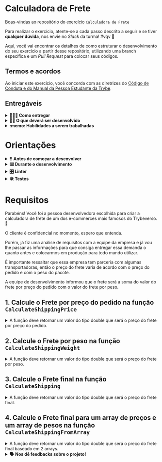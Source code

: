 # Calculadora de Frete

Boas-vindas ao repositório do exercício `Calculadora de Frete`

Para realizar o exercício, atente-se a cada passo descrito a seguir e se tiver **qualquer dúvida**, nos envie no _Slack_ da turma! #vqv 🚀

Aqui, você vai encontrar os detalhes de como estruturar o desenvolvimento do seu exercício a partir desse repositório, utilizando uma branch específica e um _Pull Request_ para colocar seus códigos.

## Termos e acordos

Ao iniciar este exercício, você concorda com as diretrizes do [Código de Conduta e do Manual da Pessoa Estudante da Trybe](https://app.betrybe.com/learn/student-manual/codigo-de-conduta-da-pessoa-estudante).

## Entregáveis

<details>
<summary><strong>🤷🏽‍♀️ Como entregar</strong></summary>

Para entregar o seu exercício, você deverá criar um _Pull Request_ neste repositório.

Lembre-se que você pode consultar nosso conteúdo sobre [Git & GitHub](https://app.betrybe.com/learn/course/5e938f69-6e32-43b3-9685-c936530fd326/module/fc998c60-386e-46bc-83ca-4269beb17e17/section/fe827a71-3222-4b4d-a66f-ed98e09961af/day/1a530297-e176-4c79-8ed9-291ae2950540/lesson/2b2edce7-9c49-4907-92a2-aa571f823b79) e nosso [Blog - Git & GitHub](https://blog.betrybe.com/tecnologia/git-e-github/) sempre que precisar!

</details>

<details>
<summary><strong>🧑‍💻 O que deverá ser desenvolvido</strong></summary>

Neste exercício você vai desenvolver uma aplicação console que irá ser responsável por calcular o frete por valor e peso de uma empresa de transporte. Você será capaz de praticar os conhecimentos de arrays e funções adquiridos até aqui.

</details>
  
<details>
  <summary><strong>:memo: Habilidades a serem trabalhadas</strong></summary>

Neste exercício, verificamos se você é capaz de:

- Entender a estrutura de uma função.
- Chamar e reaproveitar funções previamente criadas
- Construir lógicas que utilizam estruturas condicionais.
- Construir lógicas que utilizam estruturas de repetição.

</details>

# Orientações

<details>
  <summary><strong>‼️ Antes de começar a desenvolver</strong></summary><br />

  1. Clone o repositório

  - Use o comando: `git clone git@github.com:tryber/csharp-001-exercicio-calculadora-de-frete.git`.
  - Entre na pasta do repositório que você acabou de clonar:
    - `cd csharp-001-exercicio-calculadora-de-frete`

  2. Instale as dependências

  - `dotnet restore`.
  
  3. Crie uma branch a partir da branch `master`

  - Verifique que você está na branch `master`
    - Exemplo: `git branch`
  - Se não estiver, mude para a branch `master`
    - Exemplo: `git checkout master`
  - Agora, crie uma branch à qual você vai submeter os `commits` do seu projeto
    - Você deve criar uma branch no seguinte formato: `nome-de-usuario-nome-do-projeto`
    - Exemplo: `git checkout -b joaozinho-csharp-001-exercicio-calculadora-de-frete`

  4. Adicione as mudanças ao _stage_ do Git e faça um `commit`

  - Verifique que as mudanças ainda não estão no _stage_
    - Exemplo: `git status` (deve aparecer listada a pasta _joaozinho_ em vermelho)
  - Adicione o novo arquivo ao _stage_ do Git
    - Exemplo:
      - `git add .` (adicionando todas as mudanças - _que estavam em vermelho_ - ao stage do Git)
      - `git status` (deve aparecer listado o arquivo _joaozinho/README.md_ em verde)
  - Faça o `commit` inicial
    - Exemplo:
      - `git commit -m 'iniciando o projeto x'` (fazendo o primeiro commit)
      - `git status` (deve aparecer uma mensagem tipo _nothing to commit_ )

  5. Adicione a sua branch com o novo `commit` ao repositório remoto

  - Usando o exemplo anterior: `git push -u origin joaozinho-csharp-001-exercicio-calculadora-de-frete`

  6. Crie um novo `Pull Request` _(PR)_

  - Vá até a página de _Pull Requests_ do [repositório no GitHub](https://github.com/tryber/csharp-0x-exercicio-ola-mundo`/pulls)
  - Clique no botão verde _"New pull request"_
  - Clique na caixa de seleção _"Compare"_ e escolha a sua branch **com atenção**
  - Coloque um título para a sua _Pull Request_
    - Exemplo: _"Cria tela de busca"_
  - Clique no botão verde _"Create pull request"_
  - Adicione uma descrição para o _Pull Request_ e clique no botão verde _"Create pull request"_
  - **Não se preocupe em preencher mais nada por enquanto!**
  - Volte até a [página de _Pull Requests_ do repositório](https://github.com/tryber/csharp-0x-exercicio-ola-mundo`/pulls) e confira que o seu _Pull Request_ está criado

</details>

<details>
  <summary><strong>⌨️ Durante o desenvolvimento</strong></summary><br/>

  - Faça `commits` das alterações que você fizer no código regularmente

  - Lembre-se sempre, após um (ou alguns) `commits`, de atualizar o repositório remoto

  - Os comandos que você utilizará com mais frequência são:
    1. `git status` _(para verificar o que está em vermelho - fora do stage - e o que está em verde - no stage)_
    2. `git add` _(para adicionar arquivos ao stage do Git)_
    3. `git commit` _(para criar um commit com os arquivos que estão no stage do Git)_
    4. `git push -u origin nome-da-branch` _(para enviar o commit para o repositório remoto na primeira vez que fizer o `push` de uma nova branch)_
    5. `git push` _(para enviar o commit para o repositório remoto após o passo anterior)_

</details>

<details>
  <summary><strong>🎛 Linter</strong></summary><br />

  Usaremos o [NetAnalyzer](https://docs.microsoft.com/pt-br/dotnet/fundamentals/code-analysis/overview) para fazer a análise estática do seu código.

  Este projeto já vem com as dependências relacionadas ao _linter_ configuradas no arquivo `main.yml`.

  O analisador já é instalado pelo plugin da `Microsoft C#` no `VSCode`. Para isso, basta fazer o download do [plugin](https://marketplace.visualstudio.com/items?itemName=ms-dotnettools.csharp) e instalá-lo.
</details>

<details>
  <summary><strong>🛠 Testes</strong></summary><br />

  O .NET já possui sua própria plataforma de testes.
  
  Este projeto já vem configurado e com suas dependências.

  ### Executando todos os testes

  Para executar os testes com o .NET, execute o comando dentro do diretório do seu projeto `src/<project>`!

  ```
  dotnet test
  ```

  ### Executando um teste específico

  Para executar um teste expecífico, basta executar o comando `dotnet test --filter Name~TestMethod1`.

  :warning: **Importante:** o comando irá executar testes cujo nome contêm `TestMethod1`.

  :warning: **O avaliador automático não necessariamente avalia seu projeto na ordem em que os requisitos aparecem no readme. Isso acontece para deixar o processo de avaliação mais rápido. Então, não se assuste se isso acontecer, ok?**

  ### Outras opções para testes
  - Algumas opções que podem lhe ajudar são:
    -  `-?|-h|--help`: exibem a descrição completa de como utilizar o comando.
    -  `-t|--list-tests`: lista todos os testes ao invés de executá-los.
    -  `-v|--verbosity <LEVEL>`: define o nível de detalhe na resposta dos testes.
      - `q | quiet`
      - `m | minimal`
      - `n | normal`
      - `d | detailed`
      - `diag | diagnostic`
      - Exemplo de uso: 
         ```
           dotnet test -v diag
         ```
         ou
         ```            
           dotnet test --verbosity=diagnostic
         ``` 
</details>

# Requisitos

Parabéns! Você foi a pessoa desenvolvedora escolhida para criar a calculadora de frete de um dos e-commerces mais famosos do Trybeverso. 🤩

O cliente é confidencial no momento, espero que entenda. 

Porém, já fiz uma análise de requisitos com a equipe da empresa e já vou lhe passar as informações para que consiga entregar essa demanda o quanto antes e colocarmos em produção para todo mundo utilizar.

É importante ressaltar que essa empresa tem parceria com algumas transportadoras, então o preço do frete varia de acordo com o preço do pedido e com o peso do pacote.

A equipe de desenvolvimento informou que o frete será a soma do valor do frete por preço do pedido com o valor do frete por peso.

 
## 1. Calcule o Frete por preço do pedido na função `CalculateShippingPrice`

<details>
  <summary> A função deve retornar um valor do tipo double que será o preço do frete por preço do pedido. </summary><br />

✍️ A tabela que o time de Customer Success alinhado ao Marketing passou foi:

- Para pedidos iguais ou menores que R$ 50 o frete tem que ser R$ 25.

- Para pedidos acima de R$ 50 e com preço igual ou menor que R$ 100 o frete tem que ser R$ 20.

- Para pedidos acima de R$ 100 e com preço igual ou menor de R$ 200 o frete tem que ser R$ 15.

- Para pedidos acima de R$ 200 o frete é R$ 0 (grátis).

**O que será testado:**

Será testado que realizando diversas requisições à função implementada, a mesma retornará o valor correto do frete para todos os casos.
  
</details>


## 2. Calcule o Frete por peso na função `CalculateShippingWeight`

<details>
  <summary> A função deve retornar um valor do tipo double que será o preço do frete por peso. </summary><br />

✍️ A tabela que o time de Customer Success alinhado ao Marketing passou foi:

- Para pedidos com peso igual ou menor a 1,5kg, o valor será R$ 3,80;

- Para pedidos com peso maior que 1,5kg e igual ou menor a 3,5kg, o valor será R$ 5,70;

- Para pedidos com peso maior que 3,5kg e igual ou menor a 7,0kg, o valor será R$ 7,20;

- Para pedidos com peso maior que 7,0kg e igual ou menor a 10,0kg, o valor será R$ 9,40;

- Para pedidos com peso maior que 10,0kg, o valor será o peso multiplicado por R$ 1,90;

**O que será testado:**

Será testado que realizando diversas requisições à função implementada, a mesma retornará o valor correto do frete para todos os casos.

</details>


## 3. Calcule o Frete final na função `CalculateShipping`

<details>
  <summary> A função deve retornar um valor do tipo double que será o preço do frete final. </summary><br />

  - O frete final será a soma do valor calculado pela função `CalculateShippingPrice` e pelo valor calculado pela função `CalculateShippingWeight`

  - Caso o valor do frete final seja maior que R$ 45, o frete terá 15% de desconto.

**O que será testado:**

Será testado que realizando diversas requisições à função implementada, a mesma retornará o valor correto do frete para todos os casos.

</details>

## 4. Calcule o Frete final para um array de preços e um array de pesos na função `CalculateShippingFromArray`

<details>
  <summary> A função deve retornar um valor do tipo double que será o preço do frete final baseado em 2 arrays. </summary><br />

  - Você deve percorrer os arrays e somar os pesos e valores para calcular o frete

  - O frete final será a soma do valor calculado pela função `CalculateShippingPrice` e pelo valor calculado pela função `CalculateShippingWeight` sobre o valor de todos os itens do array somados.

**O que será testado:**

Será testado que realizando diversas requisições à função implementada, a mesma retornará o valor correto do frete para todos os casos.

</details>


<details>
<summary><strong>🗣 Nos dê feedbacks sobre o projeto!</strong></summary>

Ao finalizar e submeter o projeto, não se esqueça de avaliar sua experiência preenchendo o formulário.
**Leva menos de 3 minutos!**

[Formulário de avaliação do projeto](https://be-trybe.typeform.com/to/ZTeR4IbH#cohort_hidden=CH1&template=betrybe/csharp-0x-exercicio-calculadora-de-frete)

</details>
  
